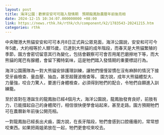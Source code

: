 ```yaml
---
layout: post
title: 海洋公園：歡察安安可可踏入發情期　預期龍鳳胎農曆年前後亮相
date: 2024-12-15 10:34:07.000000000 +08:00
link: https://news.rthk.hk/rthk/ch/component/k2/1783543-20241215.htm
categories: rthk
---
```


中央贈港大熊貓安安和可可本月8日正式與公眾見面，海洋公園說，安安和可可今年5歲，大約相等於人類15歲，已達到大熊貓的成年階段，而春天是大熊貓繁殖的季節，園方會密切留意其行為變化，包括會觀察可可會否用尾巴磨擦地下等，而大熊貓的尾巴有腺體，會留下獨特氣味，這是牠們踏入發情期的重要標誌行為。

海洋公園團隊為一對大熊貓安排護理訓練，讓牠們慢慢習慣在沒有麻醉的情況下接受牙齒檢查、量血壓、抽血，甚至超聲波檢查等。 園方說，成年大熊貓體型大、力量強，咬合力驚人，要進行身體檢查，必須得到牠們的配合，令牠們自願進入訓練籠。

至於首對在港誕生的龍鳳胎已經4個月大，海洋公園說，龍鳳胎發育良好，前肢有力，已能撐起自己的身體爬行，相信很快便學會站起來，甚至走路。園方預期牠們可在農曆新年前後公開亮相。

一對龍鳳胎已經長出犬齒，園方說，在長牙階段，牠們會感到口腔癢癢的，常常想咬東西。如果把兩姐弟放在一起，牠們更會咬來咬去。
